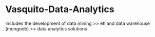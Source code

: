 # Vasquito-Data-Analytics
Includes the development of data mining >> etl and data warehouse (mongodb) >> data analytics solutions
